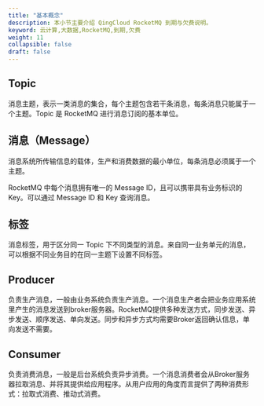 ```yaml
---
title: "基本概念"
description: 本小节主要介绍 QingCloud RocketMQ 到期与欠费说明。 
keyword: 云计算,大数据,RocketMQ,到期,欠费 
weight: 11
collapsible: false
draft: false
---
```


## Topic

消息主题，表示一类消息的集合，每个主题包含若干条消息，每条消息只能属于一个主题。Topic 是 RocketMQ 进行消息订阅的基本单位。

## 消息（Message）

消息系统所传输信息的载体，生产和消费数据的最小单位，每条消息必须属于一个主题。

RocketMQ 中每个消息拥有唯一的 Message ID，且可以携带具有业务标识的 Key。可以通过 Message ID 和 Key 查询消息。

## 标签

消息标签，用于区分同一 Topic 下不同类型的消息。来自同一业务单元的消息，可以根据不同业务目的在同一主题下设置不同标签。

## Producer

负责生产消息，一般由业务系统负责生产消息。一个消息生产者会把业务应用系统里产生的消息发送到broker服务器。RocketMQ提供多种发送方式，同步发送、异步发送、顺序发送、单向发送。同步和异步方式均需要Broker返回确认信息，单向发送不需要。

## Consumer

负责消费消息，一般是后台系统负责异步消费。一个消息消费者会从Broker服务器拉取消息、并将其提供给应用程序。从用户应用的角度而言提供了两种消费形式：拉取式消费、推动式消费。
